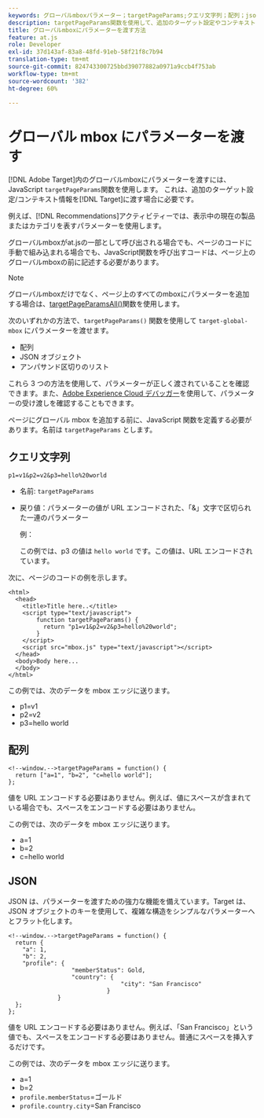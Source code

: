 ```yaml
---
keywords: グローバルmboxパラメーター；targetPageParams;クエリ文字列；配列；json;dtm
description: targetPageParams関数を使用して、追加のターゲット設定やコンテキスト情報をAdobeー [!DNL Target] グローバルmboxに渡す方法について説明します。
title: グローバルmboxにパラメーターを渡す方法
feature: at.js
role: Developer
exl-id: 37d143af-83a8-48fd-91eb-58f21f8c7b94
translation-type: tm+mt
source-git-commit: 824743300725bbd39077882a0971a9ccb4f753ab
workflow-type: tm+mt
source-wordcount: '382'
ht-degree: 60%

---
```


# グローバル mbox にパラメーターを渡す

[!DNL Adobe Target]内のグローバルmboxにパラメーターを渡すには、JavaScript `targetPageParams`関数を使用します。 これは、追加のターゲット設定/コンテキスト情報を[!DNL Target]に渡す場合に必要です。

例えば、[!DNL Recommendations]アクティビティーでは、表示中の現在の製品またはカテゴリを表すパラメーターを使用します。

グローバルmboxがat.jsの一部として呼び出される場合でも、ページのコードに手動で組み込まれる場合でも、JavaScript関数を呼び出すコードは、ページ上のグローバルmboxの前に記述する必要があります。

>[!NOTE]
>
>グローバルmboxだけでなく、ページ上のすべてのmboxにパラメーターを追加する場合は、[targetPageParamsAll()](/help/c-implementing-target/c-implementing-target-for-client-side-web/targetpageparamsall.md)関数を使用します。

次のいずれかの方法で、`targetPageParams()` 関数を使用して `target-global-mbox` にパラメーターを渡せます。

* 配列
* JSON オブジェクト
* アンパサンド区切りのリスト

これら 3 つの方法を使用して、パラメーターが正しく渡されていることを確認できます。また、[Adobe Experience Cloud デバッガー](https://experienceleague.adobe.com/docs/debugger/using/experience-cloud-debugger.html)を使用して、パラメーターの受け渡しを確認することもできます。

ページにグローバル mbox を追加する前に、JavaScript 関数を定義する必要があります。名前は `targetPageParams` とします。

## クエリ文字列

```
p1=v1&p2=v2&p3=hello%20world
```

* 名前: `targetPageParams`
* 戻り値：パラメーターの値が URL エンコードされた、「&amp;」文字で区切られた一連のパラメーター

   例：

   この例では、p3 の値は `hello world` です。この値は、URL エンコードされています。

次に、ページのコードの例を示します。

```
<html> 
  <head> 
    <title>Title here..</title> 
    <script type="text/javascript"> 
        function targetPageParams() { 
          return "p1=v1&p2=v2&p3=hello%20world";
        } 
    </script> 
    <script src="mbox.js" type="text/javascript"></script> 
  </head> 
  <body>Body here... 
  </body> 
</html>
```

この例では、次のデータを mbox エッジに送ります。

* p1=v1
* p2=v2
* p3=hello world

## 配列

```
<!--window.-->targetPageParams = function() { 
  return ["a=1", "b=2", "c=hello world"]; 
}; 
```

値を URL エンコードする必要はありません。例えば、値にスペースが含まれている場合でも、スペースをエンコードする必要はありません。

この例では、次のデータを mbox エッジに送ります。

* a=1
* b=2
* c=hello world

## JSON

JSON は、パラメーターを渡すための強力な機能を備えています。Target は、JSON オブジェクトのキーを使用して、複雑な構造をシンプルなパラメーターへとフラット化します。

```
<!--window.-->targetPageParams = function() { 
  return { 
    "a": 1, 
    "b": 2, 
    "profile": { 
                  "memberStatus": Gold, 
                  "country": { 
                                "city": "San Francisco" 
                            } 
              } 
  }; 
}; 
```

値を URL エンコードする必要はありません。例えば、「San Francisco」という値でも、スペースをエンコードする必要はありません。普通にスペースを挿入するだけです。

この例では、次のデータを mbox エッジに送ります。

* a=1
* b=2
* `profile.memberStatus`=ゴールド
* `profile.country.city`=San Francisco
